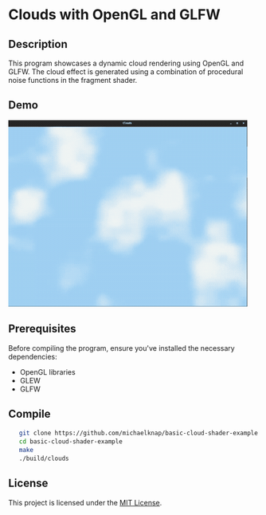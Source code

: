 # Clouds with OpenGL and GLFW

## Description
This program showcases a dynamic cloud rendering using OpenGL and GLFW. The cloud effect is generated using a combination of procedural noise functions in the fragment shader.

## Demo

![](screenshots/24fps.gif)

## Prerequisites
Before compiling the program, ensure you've installed the necessary dependencies:

- OpenGL libraries
- GLEW
- GLFW

## Compile

```bash
   git clone https://github.com/michaelknap/basic-cloud-shader-example.git
   cd basic-cloud-shader-example
   make
   ./build/clouds
```

## License

This project is licensed under the [MIT License](LICENSE).